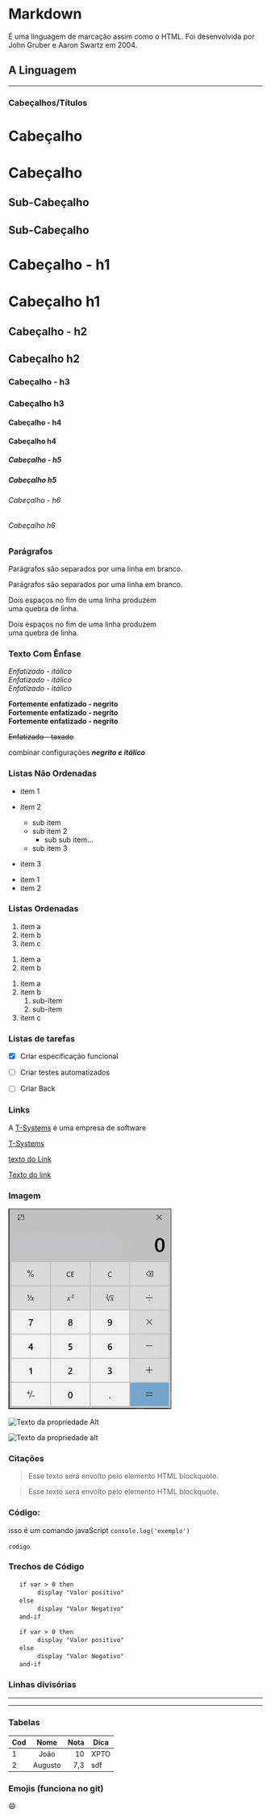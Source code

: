 # Markdown 

É uma linguagem de marcação assim como o HTML. Foi desenvolvida por John Gruber e Aaron Swartz em 2004. 

                     

## A Linguagem 
---


### Cabeçalhos/Títulos 

Cabeçalho              <h1>Cabeçalho</h1>
=== 
 
Sub-Cabeçalho          <h2>Sub-Cabeçalho</h2> 
---
 
# Cabeçalho - h1          <h1>Cabeçalho h1</h1>
## Cabeçalho - h2         <h2>Cabeçalho h2</h2>
### Cabeçalho - h3        <h3>Cabeçalho h3</h3>
#### Cabeçalho - h4       <h4>Cabeçalho h4</h4>
##### Cabeçalho - h5      <h5>Cabeçalho h5</h5>
###### Cabeçalho - h6     <h6>Cabeçalho h6</h6>  

### Parágrafos 



Parágrafos são separados por uma linha em branco.    
<p>Parágrafos são separados por uma linha em branco. </p>

Dois espaços no fim de uma linha produzem  
uma quebra de linha.

<p>Dois espaços no fim de uma linha produzem <br>uma quebra de linha.</p>

### Texto Com Ênfase

*Enfatizado - itálico*   
_Enfatizado - itálico_  
<em>Enfatizado - itálico</em>

**Fortemente enfatizado - negrito**   
__Fortemente enfatizado - negrito__   
<strong>Fortemente enfatizado - negrito</strong>

~~Enfatizado - taxado~~ 


combinar configurações **_negrito e itálico_**



### Listas Não Ordenadas

- item 1 
- item 2
   - sub item 
   - sub item 2
      - sub sub item...
   - sub item 3

- item 3

<ul>
    <li>item 1</li>
    <li>item 2</li>
</ul>

### Listas Ordenadas

1. item a
2. item b 
3. item c

<ol>
    <li>item a</li>
    <li>item b</li>
</ol>

1. item a
1. item b 
   1. sub-item
   1. sub-item 
1. item c

### Listas de tarefas 
                                                               
- [X] Criar especificação funcional  
- [ ] Criar testes automatizados  
- [ ] Criar Back



### Links

A [T-Systems](www.t-systems.com.br "Site da T-Systems") é uma empresa de software  

[T-Systems](www.t-systems.com.br "Site da T-Systems") 

[texto do Link](http://example.com/ "Propriedade title, opcional")

<a href="http://example.com/" title ="Propriedade title, opcional" >Texto do link</a>

### Imagem 

![Calculadora Windows](/assets/calculadora.png "Foto da Calculadora Win...")

![Texto da propriedade Alt](/pasta/da/img.jpg "Propriedade title")

<p><img alt="Texto da propriedade alt" title="Propriedade title" src="/pasta/da/img.jpg " /></p>

### Citações 

> Esse texto será envolto pelo elemento HTML blockquote. 

<blockquote>
  <p>Esse texto será envolto pelo elemento HTML blockquote.</p>
</blockquote>


### Código: 

isso é um comando javaScript `console.log('exemplo')`

<p><code>codigo</code></p>

### Trechos de Código 

```
   if var > 0 then 
        display "Valor positivo"
   else
        display "Valor Negativo"
   and-if 
```
~~~
   if var > 0 then 
        display "Valor positivo"
   else
        display "Valor Negativo"
   and-if 
~~~


### Linhas divisórias

---
***


### Tabelas 

Cod | Nome  | Nota | Dica 
--- |:-----:|-----:|----
1   |João   |10    | XPTO
2   |Augusto|7,3   | sdf


### Emojis (funciona no git)

:smile:


